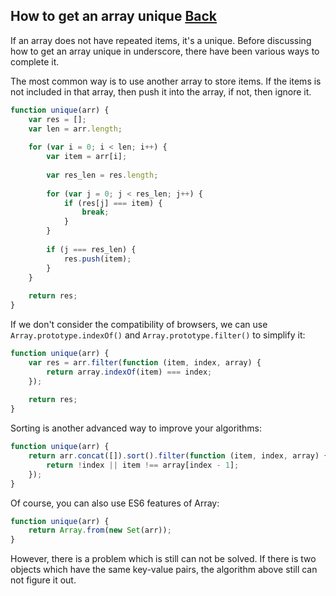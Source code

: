 ## How to get an array unique [Back](./../underscore.md)

If an array does not have repeated items, it's a unique. Before discussing how to get an array unique in underscore, there have been various ways to complete it.

The most common way is to use another array to store items. If the items is not included in that array, then push it into the array, if not, then ignore it.

```js
function unique(arr) {
    var res = [];
    var len = arr.length;
    
    for (var i = 0; i < len; i++) {
        var item = arr[i];
        
        var res_len = res.length;
        
        for (var j = 0; j < res_len; j++) {
            if (res[j] === item) {
                break;
            }
        }
        
        if (j === res_len) {
            res.push(item);
        }
    }
    
    return res;
}
```

If we don't consider the compatibility of browsers, we can use `Array.prototype.indexOf()` and `Array.prototype.filter()` to simplify it:

```js
function unique(arr) {
    var res = arr.filter(function (item, index, array) {
        return array.indexOf(item) === index;
    });
    
    return res;
}
```

Sorting is another advanced way to improve your algorithms:

```js
function unique(arr) {
    return arr.concat([]).sort().filter(function (item, index, array) {
        return !index || item !== array[index - 1];
    });
}
```

Of course, you can also use ES6 features of Array:

```js
function unique(arr) {
    return Array.from(new Set(arr));
}
```

However, there is a problem which is still can not be solved. If there is two objects which have the same key-value pairs, the algorithm above still can not figure it out.


